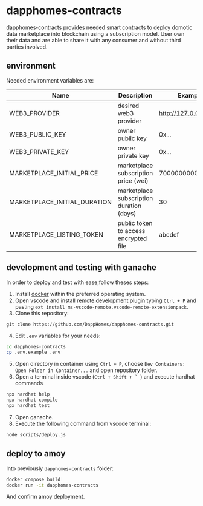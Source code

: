 # dapphomes-contracts

dapphomes-contracts provides needed smart contracts to deploy domotic data marketplace into blockchain using a subscription model. User own their data and are able to share it with any consumer and without third parties involved.

## environment

Needed environment variables are:

| Name | Description | Example |
|---|---|---|
| WEB3_PROVIDER | desired web3 provider | http://127.0.0.1:7545 |
| WEB3_PUBLIC_KEY | owner public key | 0x... |
| WEB3_PRIVATE_KEY | owner private key | 0x... |
| MARKETPLACE_INITIAL_PRICE | marketplace subscription price (wei) | 7000000000000000 |
| MARKETPLACE_INITIAL_DURATION | marketplace subscription duration (days) | 30 |
| MARKETPLACE_LISTING_TOKEN | public token to access encrypted file | abcdef |

## development and testing with ganache

In order to deploy and test with ease,follow theses steps:

1. Install [docker](https://docs.docker.com/engine/install/) within the preferred operating system.
2. Open vscode and install [remote development plugin](https://marketplace.visualstudio.com/items?itemName=ms-vscode-remote.vscode-remote-extensionpack) typing `Ctrl + P` and pasting `ext install ms-vscode-remote.vscode-remote-extensionpack`.
3. Clone this repository:
```
git clone https://github.com/DappHomes/dapphomes-contracts.git
```
4. Edit `.env` variables for your needs:

```bash
cd dapphomes-contracts
cp .env.example .env
```

5. Open directory in container using `Ctrl + P`, choose `Dev Containers: Open Folder in Container...` and open repository folder.
6. Open a terminal inside vscode (``Ctrl + Shift + ` ``) and execute hardhat commands

```bash
npx hardhat help
npx hardhat compile
npx hardhat test
```

7. Open ganache.
8. Execute the following command from vscode terminal:

```bash
node scripts/deploy.js
```

## deploy to amoy

Into previously `dapphomes-contracts` folder:

```bash
docker compose build
docker run -it dapphomes-contracts
```

And confirm amoy deployment.
